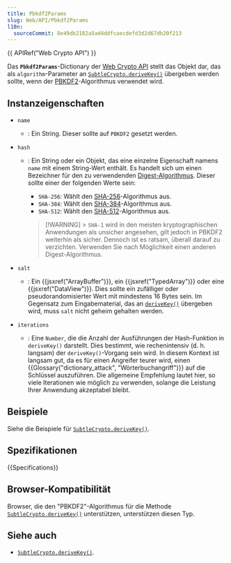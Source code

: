```yaml
---
title: Pbkdf2Params
slug: Web/API/Pbkdf2Params
l10n:
  sourceCommit: 8e49db2182a5ad4ddfcaecdefd3d2d67db20f213
---
```


{{ APIRef("Web Crypto API") }}

Das **`Pbkdf2Params`**-Dictionary der [Web Crypto API](/de/docs/Web/API/Web_Crypto_API) stellt das Objekt dar, das als `algorithm`-Parameter an [`SubtleCrypto.deriveKey()`](/de/docs/Web/API/SubtleCrypto/deriveKey) übergeben werden sollte, wenn der [PBKDF2](/de/docs/Web/API/SubtleCrypto/deriveKey#pbkdf2)-Algorithmus verwendet wird.

## Instanzeigenschaften

- `name`
  - : Ein String. Dieser sollte auf `PBKDF2` gesetzt werden.
- `hash`

  - : Ein String oder ein Objekt, das eine einzelne Eigenschaft namens `name` mit einem String-Wert enthält. Es handelt sich um einen Bezeichner für den zu verwendenden [Digest-Algorithmus](/de/docs/Web/API/SubtleCrypto/digest). Dieser sollte einer der folgenden Werte sein:

    - `SHA-256`: Wählt den [SHA-256](/de/docs/Web/API/SubtleCrypto/digest#supported_algorithms)-Algorithmus aus.
    - `SHA-384`: Wählt den [SHA-384](/de/docs/Web/API/SubtleCrypto/digest#supported_algorithms)-Algorithmus aus.
    - `SHA-512`: Wählt den [SHA-512](/de/docs/Web/API/SubtleCrypto/digest#supported_algorithms)-Algorithmus aus.

    > [!WARNING] > `SHA-1` wird in den meisten kryptographischen Anwendungen als unsicher angesehen, gilt jedoch in PBKDF2 weiterhin als sicher. Dennoch ist es ratsam, überall darauf zu verzichten. Verwenden Sie nach Möglichkeit einen anderen Digest-Algorithmus.

- `salt`
  - : Ein {{jsxref("ArrayBuffer")}}, ein {{jsxref("TypedArray")}} oder eine {{jsxref("DataView")}}. Dies sollte ein zufälliger oder pseudorandomisierter Wert mit mindestens 16 Bytes sein. Im Gegensatz zum Eingabematerial, das an [`deriveKey()`](/de/docs/Web/API/SubtleCrypto/deriveKey) übergeben wird, muss `salt` nicht geheim gehalten werden.
- `iterations`
  - : Eine `Number`, die die Anzahl der Ausführungen der Hash-Funktion in `deriveKey()` darstellt. Dies bestimmt, wie rechenintensiv (d. h. langsam) der `deriveKey()`-Vorgang sein wird. In diesem Kontext ist langsam gut, da es für einen Angreifer teurer wird, einen {{Glossary("dictionary_attack", "Wörterbuchangriff")}} auf die Schlüssel auszuführen. Die allgemeine Empfehlung lautet hier, so viele Iterationen wie möglich zu verwenden, solange die Leistung Ihrer Anwendung akzeptabel bleibt.

## Beispiele

Siehe die Beispiele für [`SubtleCrypto.deriveKey()`](/de/docs/Web/API/SubtleCrypto/deriveKey).

## Spezifikationen

{{Specifications}}

## Browser-Kompatibilität

Browser, die den "PBKDF2"-Algorithmus für die Methode [`SubtleCrypto.deriveKey()`](/de/docs/Web/API/SubtleCrypto/deriveKey) unterstützen, unterstützen diesen Typ.

## Siehe auch

- [`SubtleCrypto.deriveKey()`](/de/docs/Web/API/SubtleCrypto/deriveKey).
